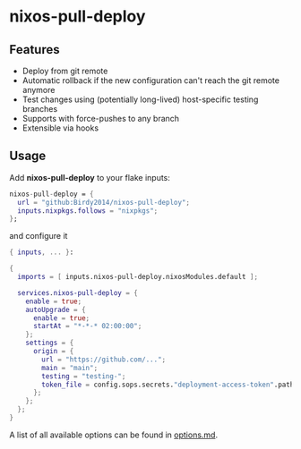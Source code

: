 # nixos-pull-deploy

## Features
- Deploy from git remote
- Automatic rollback if the new configuration can't reach the git remote anymore
- Test changes using (potentially long-lived) host-specific testing branches
- Supports with force-pushes to any branch
- Extensible via hooks

## Usage

Add **nixos-pull-deploy** to your flake inputs:
```nix
nixos-pull-deploy = {
  url = "github:Birdy2014/nixos-pull-deploy";
  inputs.nixpkgs.follows = "nixpkgs";
};
```

and configure it
```nix
{ inputs, ... }:

{
  imports = [ inputs.nixos-pull-deploy.nixosModules.default ];

  services.nixos-pull-deploy = {
    enable = true;
    autoUpgrade = {
      enable = true;
      startAt = "*-*-* 02:00:00";
    };
    settings = {
      origin = {
        url = "https://github.com/...";
        main = "main";
        testing = "testing-";
        token_file = config.sops.secrets."deployment-access-token".path;
      };
    };
  };
}
```

A list of all available options can be found in [options.md](./options.md).
